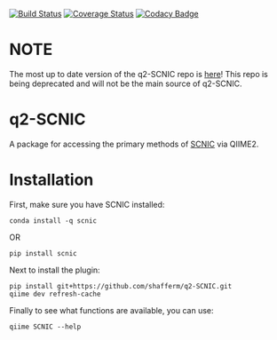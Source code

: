 [![Build Status](https://travis-ci.com/shafferm/q2-SCNIC.svg?branch=master)](https://travis-ci.com/shafferm/q2-SCNIC) [![Coverage Status](https://coveralls.io/repos/github/shafferm/q2-SCNIC/badge.svg?branch=master)](https://coveralls.io/github/shafferm/q2-SCNIC?branch=master) [![Codacy Badge](https://api.codacy.com/project/badge/Grade/8269a44ae11f48399bf56eedd2dd7ad6)](https://www.codacy.com/app/shafferm/q2-SCNIC?utm_source=github.com&amp;utm_medium=referral&amp;utm_content=shafferm/q2-SCNIC&amp;utm_campaign=Badge_Grade)

# NOTE

The most up to date version of the q2-SCNIC repo is [here](https://github.com/lozuponelab/q2-SCNIC)! This repo is being deprecated and will not be the main source of q2-SCNIC.

# q2-SCNIC

A package for accessing the primary methods of [SCNIC](https://www.github.com/shafferm/SCNIC) via QIIME2.

# Installation

First, make sure you have SCNIC installed:

```
conda install -q scnic
```

OR

```
pip install scnic
```

Next to install the plugin:

```
pip install git+https://github.com/shafferm/q2-SCNIC.git
qiime dev refresh-cache
```

Finally to see what functions are available, you can use:

```
qiime SCNIC --help
```
